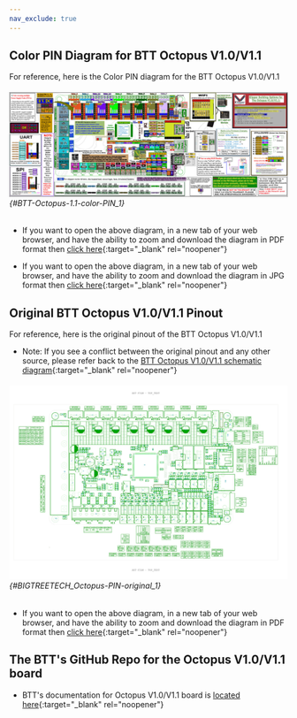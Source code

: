 ```yaml
---
nav_exclude: true
---
```

## Color PIN Diagram for BTT Octopus V1.0/V1.1

For reference, here is the Color PIN diagram for the BTT Octopus V1.0/V1.1

###### ![](./images/BIGTREETECH-Octopus-1.1-color-PIN.jpg) {#BTT-Octopus-1.1-color-PIN_1}

* If you want to open the above diagram, in a new tab of your web browser, and have the ability to zoom and download the diagram in PDF format then [click here](./images/BIGTREETECH-Octopus-1.1-color-PIN.pdf){:target="_blank" rel="noopener"}

* If you want to open the above diagram, in a new tab of your web browser, and have the ability to zoom and download the diagram in JPG format then [click here](./images/BIGTREETECH-Octopus-1.1-color-PIN.jpg){:target="_blank" rel="noopener"}

## Original BTT Octopus V1.0/V1.1 Pinout

For reference, here is the original pinout of the BTT Octopus V1.0/V1.1

* Note: If you see a conflict between the original pinout and any other source, please refer back to the [BTT Octopus V1.0/V1.1 schematic diagram](<./images/BIGTREETECH Octopus.pdf>){:target="_blank" rel="noopener"}

###### ![](./images/Octopus-pinout.jpg) {#BIGTREETECH_Octopus-PIN-original_1}

* If you want to open the above diagram, in a new tab of your web browser, and have the ability to zoom and download the diagram in PDF format then [click here](<./images/BIGTREETECH Octopus - PIN.pdf>){:target="_blank" rel="noopener"}

## The BTT's GitHub Repo for the Octopus V1.0/V1.1 board

* BTT's documentation for Octopus V1.0/V1.1 board is [located here](https://github.com/bigtreetech/BIGTREETECH-OCTOPUS-V1.0){:target="_blank" rel="noopener"}
